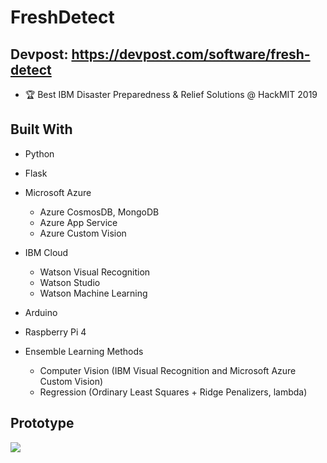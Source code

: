 # FreshDetect

## Devpost: https://devpost.com/software/fresh-detect

- 🏆 Best IBM Disaster Preparedness & Relief Solutions @ HackMIT 2019

## Built With

- Python
- Flask
- Microsoft Azure
    - Azure CosmosDB, MongoDB
    - Azure App Service
    - Azure Custom Vision
- IBM Cloud
    - Watson Visual Recognition
    - Watson Studio
    - Watson Machine Learning
- Arduino
- Raspberry Pi 4

- Ensemble Learning Methods
    - Computer Vision (IBM Visual Recognition and Microsoft Azure Custom Vision)
    - Regression (Ordinary Least Squares + Ridge Penalizers, lambda)
    
 ## Prototype
 
 
![](https://challengepost-s3-challengepost.netdna-ssl.com/photos/production/software_photos/000/845/201/datas/gallery.jpg)

